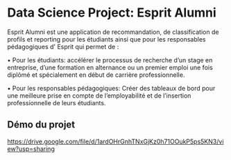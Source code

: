 # Data Science Project: Esprit Alumni 

Esprit Alumni est une application de recommandation, de classification de profils et reporting pour les étudiants ainsi que pour les responsables pédagogiques d' Esprit qui permet de :

  • Pour les étudiants: accélérer le processus de recherche d’un stage en entreprise, d’une formation en alternance ou un premier emploi une fois diplômé et spécialement en début de carrière professionnelle.
 
  • Pour les responsables pédagogiques: Créer des tableaux de bord pour une meilleure prise en compte de l’employabilité et de l’insertion professionnelle de leurs étudiants.
 
## Démo du projet

https://drive.google.com/file/d/1ardOHrGnhTNxGjKz0h71OOukP5ps5KN3/view?usp=sharing
